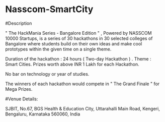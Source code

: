 # Nasscom-SmartCity


#Description

" The HackMania Series - Bangalore Edition " , Powered by NASSCOM 10000 Startups, is a series of 30 hackathons in 30 selected colleges of Bangalore where students build on their own ideas and make cool prototypes within the given time on a single theme.

Duration of the hackathon : 24 hours ( Two-day Hackathon ) .
Theme : Smart Cities.
Prizes worth above INR 1 Lakh for each Hackathon.

No bar on technology or year of studies.

The winners of each hackathon would compete in " The Grand Finale " for Mega Prizes.

#Venue Details:

SJBIT, No.67, BGS Health & Education City, Uttarahalli Main Road, Kengeri, Bengaluru, Karnataka 560060, India
